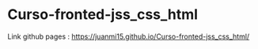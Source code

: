 # Curso-fronted-jss_css_html

Link github pages : https://juanmi15.github.io/Curso-fronted-jss_css_html/

